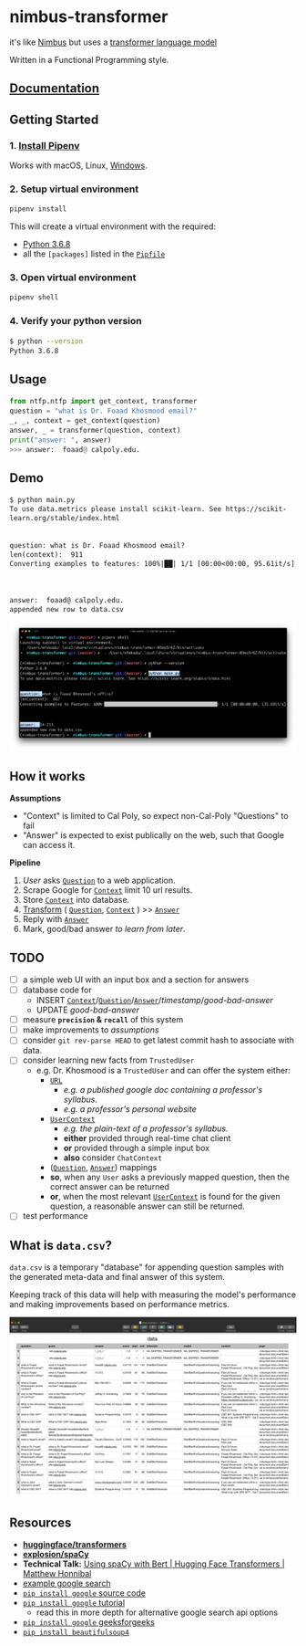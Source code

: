 # nimbus-transformer

it's like [Nimbus][14] but uses a [transformer language model][2]

Written in a Functional Programming style.

## [Documentation][10]

## Getting Started

### 1. [Install Pipenv][11]

Works with macOS, Linux, [Windows][13].

### 2. Setup virtual environment

```bash
pipenv install
```

This will create a virtual environment with the required:

- [Python 3.6.8][12]
- all the `[packages]` listed in the [`Pipfile`](./Pipfile)

### 3. Open virtual environment

```bash
pipenv shell
```

### 4. Verify your python version

```bash
$ python --version
Python 3.6.8
```

## Usage

```python
from ntfp.ntfp import get_context, transformer
question = "what is Dr. Foaad Khosmood email?"
_, _, context = get_context(question)
answer, _ = transformer(question, context)
print("answer: ", answer)
>>> answer:  foaad@ calpoly.edu.
```

## Demo

```
$ python main.py
To use data.metrics please install scikit-learn. See https://scikit-learn.org/stable/index.html


question: what is Dr. Foaad Khosmood email?
len(context):  911
Converting examples to features: 100%|██| 1/1 [00:00<00:00, 95.61it/s]



answer:  foaad@ calpoly.edu.
appended new row to data.csv
```

![demo.png](./demo.png)

## How it works

**Assumptions**

- "Context" is limited to Cal Poly, so expect non-Cal-Poly "Questions" to fail
- "Answer" is expected to exist publically on the web, such that Google can access it.

**Pipeline**

1. _User_ asks [`Question`] to a web application.
2. Scrape Google for [`Context`] limit 10 url results.
3. Store [`Context`] into database.
4. [Transform] ( [`Question`], [`Context`] ) >> [`Answer`]
5. Reply with [`Answer`]
6. Mark, good/bad answer _to learn from later_.

## TODO

- [ ] a simple web UI with an input box and a section for answers
- [ ] database code for
  - INSERT [`Context`]/[`Question`]/[`Answer`]/_timestamp_/_good-bad-answer_
  - UPDATE _good-bad-answer_
- [ ] measure **`precision` & `recall`** of this system
- [ ] make improvements to _assumptions_
- [ ] consider `git rev-parse HEAD` to get latest commit hash to associate with data.
- [ ] consider learning new facts from `TrustedUser`
  - e.g. Dr. Khosmood is a `TrustedUser` and can offer the system either:
    - [`URL`]
      - _e.g. a published google doc containing a professor's syllabus._
      - _e.g. a professor's personal website_
    - [`UserContext`]
      - _e.g. the plain-text of a professor's syllabus._
      - **either** provided through real-time chat client
      - **or** provided through a simple input box
      - **also** consider `ChatContext`
    - ([`Question`], [`Answer`]) mappings
    - **so**, when any `User` asks a previously mapped question, then the correct answer can be returned
    - **or**, when the most relevant [`UserContext`] is found for the given question, a reasonable answer can still be returned.
- [ ] test performance

## What is `data.csv`?

`data.csv` is a temporary "database" for appending question samples with the generated meta-data and final answer of this system.

Keeping track of this data will help with measuring the model's performance and making improvements based on performance metrics.

![data.png](./data.png)

## Resources

- [**huggingface/transformers**][2]
- [**explosion/spaCy**][3]
- **Technical Talk:** [Using spaCy with Bert | Hugging Face Transformers | Matthew Honnibal][1]
- [example google search][4]
- [`pip install google` source code][7]
- [`pip install google` tutorial][5]
  - read this in more depth for alternative google search api options
- [`pip install google` geeksforgeeks][6]
- [`pip install beautifulsoup4`][8]

[1]: https://www.youtube.com/watch?v=RB9uDpJPZdc
[2]: https://github.com/huggingface/transformers
[3]: https://github.com/explosion/spaCy
[4]: http://google.com/search?q=what+is+foaad+email?+site:calpoly.edu
[5]: https://towardsdatascience.com/current-google-search-packages-using-python-3-7-a-simple-tutorial-3606e459e0d4
[6]: https://www.geeksforgeeks.org/performing-google-search-using-python-code/
[7]: https://github.com/MarioVilas/googlesearch
[8]: https://pypi.org/project/beautifulsoup4/
[9]: https://github.com/huggingface/transformers#quick-tour-of-pipelines
[10]: https://mfekadu.github.io/nimbus-transformer/
[11]: https://pipenv.pypa.io/en/latest/install/#installing-pipenv
[12]: http://python.org
[13]: https://pipenv.pypa.io/en/latest/install/#pragmatic-installation-of-pipenv
[14]: http://github.com/calpoly-csai/api
[`question`]: https://mfekadu.github.io/nimbus-transformer/ntfp_types.html#ntfp.ntfp_types.Question
[`context`]: https://mfekadu.github.io/nimbus-transformer/ntfp_types.html#ntfp.ntfp_types.Context
[`answer`]: https://mfekadu.github.io/nimbus-transformer/ntfp_types.html#ntfp.ntfp_types.Answer
[transform]: https://mfekadu.github.io/nimbus-transformer/ntfp.html#ntfp.ntfp.transformer
[`url`]: https://mfekadu.github.io/nimbus-transformer/ntfp_types.html#ntfp.ntfp_types.URL
[`usercontext`]: https://mfekadu.github.io/nimbus-transformer/ntfp_types.html#ntfp.ntfp_types.UserContext
